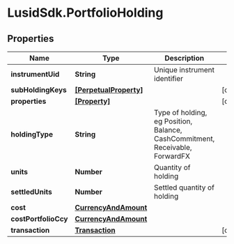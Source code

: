 # LusidSdk.PortfolioHolding

## Properties
Name | Type | Description | Notes
------------ | ------------- | ------------- | -------------
**instrumentUid** | **String** | Unique instrument identifier | 
**subHoldingKeys** | [**[PerpetualProperty]**](PerpetualProperty.md) |  | [optional] 
**properties** | [**[Property]**](Property.md) |  | [optional] 
**holdingType** | **String** | Type of holding, eg Position, Balance, CashCommitment, Receivable, ForwardFX | 
**units** | **Number** | Quantity of holding | 
**settledUnits** | **Number** | Settled quantity of holding | 
**cost** | [**CurrencyAndAmount**](CurrencyAndAmount.md) |  | 
**costPortfolioCcy** | [**CurrencyAndAmount**](CurrencyAndAmount.md) |  | 
**transaction** | [**Transaction**](Transaction.md) |  | [optional] 


